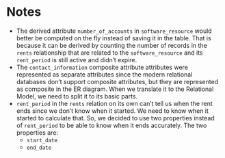 # Notes

- The derived attribute `number_of_accounts` in `software_resource` would better be computed on the fly instead of saving it in the table. That is because it can be derived by counting the number of records in the `rents` relationship that are related to the `software_resource` and its `rent_period` is still active and didn’t expire.
- The `contact_information` composite attribute attributes were represented as separate attributes since the modern relational databases don’t support composite attributes, but they are represented as composite in the ER diagram. When we translate it to the Relational Model, we need to split it to its basic parts.
- `rent_period` in the `rents` relation on its own can’t tell us when the rent ends since we don’t know when it started. We need to know when it started to calculate that. So, we decided to use two properties instead of `rent_period` to be able to know when it ends accurately. The two properties are:
  - `start_date`
  - `end_date`
